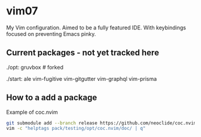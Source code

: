 # vim07

My Vim configuration. Aimed to be a fully featured IDE. With keybindings focused on preventing Emacs pinky.

## Current packages - not yet tracked here

./opt:
gruvbox # forked

./start:
ale  vim-fugitive  vim-gitgutter  vim-graphql  vim-prisma

## How to a add a package

Example of coc.nvim

```bash
git submodule add --branch release https://github.com/neoclide/coc.nvim.git pack/testing/opt/coc.nvim
vim -c "helptags pack/testing/opt/coc.nvim/doc/ | q"
```
